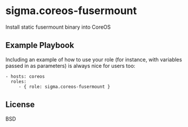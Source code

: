sigma.coreos-fusermount
=======================

Install static fusermount binary into CoreOS

Example Playbook
----------------

Including an example of how to use your role (for instance, with variables passed in as parameters) is always nice for users too:

    - hosts: coreos
      roles:
         - { role: sigma.coreos-fusermount }

License
-------

BSD
